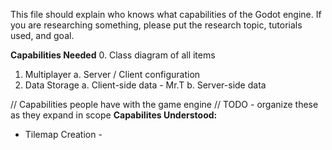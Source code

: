 This file should explain who knows what capabilities of the Godot engine.  If you are researching something, please put the research topic, tutorials used, and goal.

**Capabilities Needed**
0. Class diagram of all items
1. Multiplayer
 a. Server / Client configuration
2. Data Storage
 a. Client-side data - Mr.T
 b. Server-side data

// Capabilities people have with the game engine
// TODO - organize these as they expand in scope
**Capabilites Understood:**
- Tilemap Creation - 

